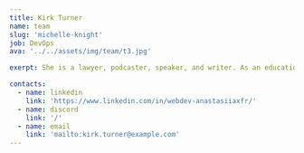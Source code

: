 ```yaml
---
title: Kirk Turner
name: team
slug: 'michelle-knight'
job: DevOps
ava: '../../assets/img/team/t3.jpg'

exerpt: She is a lawyer, podcaster, speaker, and writer. As an educational content director, she helps develop HasThemes premium training products.

contacts:
  - name: linkedin
    link: 'https://www.linkedin.com/in/webdev-anastasiiaxfr/'
  - name: discord
    link: '/'
  - name: email
    link: 'mailto:kirk.turner@example.com'
---
```

